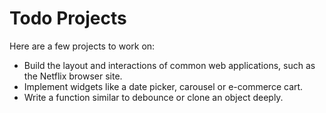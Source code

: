 # Todo Projects
Here are a few projects to work on:
* Build the layout and interactions of common web applications, such as the Netflix browser site.
* Implement widgets like a date picker, carousel or e-commerce cart.
* Write a function similar to debounce or clone an object deeply.
